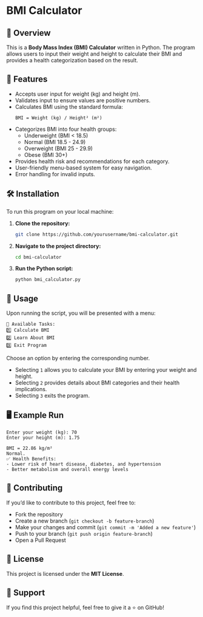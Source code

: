 # BMI Calculator

## 📌 Overview
This is a **Body Mass Index (BMI) Calculator** written in Python. The program allows users to input their weight and height to calculate their BMI and provides a health categorization based on the result.

## 🚀 Features
- Accepts user input for weight (kg) and height (m).
- Validates input to ensure values are positive numbers.
- Calculates BMI using the standard formula:
  ```
  BMI = Weight (kg) / Height² (m²)
  ```
- Categorizes BMI into four health groups:
  - Underweight (BMI < 18.5)
  - Normal (BMI 18.5 - 24.9)
  - Overweight (BMI 25 - 29.9)
  - Obese (BMI 30+)
- Provides health risk and recommendations for each category.
- User-friendly menu-based system for easy navigation.
- Error handling for invalid inputs.

## 🛠️ Installation
To run this program on your local machine:

1. **Clone the repository:**
   ```sh
   git clone https://github.com/yourusername/bmi-calculator.git
   ```
2. **Navigate to the project directory:**
   ```sh
   cd bmi-calculator
   ```
3. **Run the Python script:**
   ```sh
   python bmi_calculator.py
   ```

## 📖 Usage
Upon running the script, you will be presented with a menu:
```
📌 Available Tasks:
1️⃣ Calculate BMI
2️⃣ Learn About BMI
3️⃣ Exit Program
```
Choose an option by entering the corresponding number.
- Selecting `1` allows you to calculate your BMI by entering your weight and height.
- Selecting `2` provides details about BMI categories and their health implications.
- Selecting `3` exits the program.

## 🖥️ Example Run
```
Enter your weight (kg): 70
Enter your height (m): 1.75

BMI = 22.86 kg/m²
Normal.
✅ Health Benefits:
- Lower risk of heart disease, diabetes, and hypertension
- Better metabolism and overall energy levels
```

## 🤝 Contributing
If you’d like to contribute to this project, feel free to:
- Fork the repository
- Create a new branch (`git checkout -b feature-branch`)
- Make your changes and commit (`git commit -m 'Added a new feature'`)
- Push to your branch (`git push origin feature-branch`)
- Open a Pull Request

## 📜 License
This project is licensed under the **MIT License**.

## 🌟 Support
If you find this project helpful, feel free to give it a ⭐ on GitHub!

